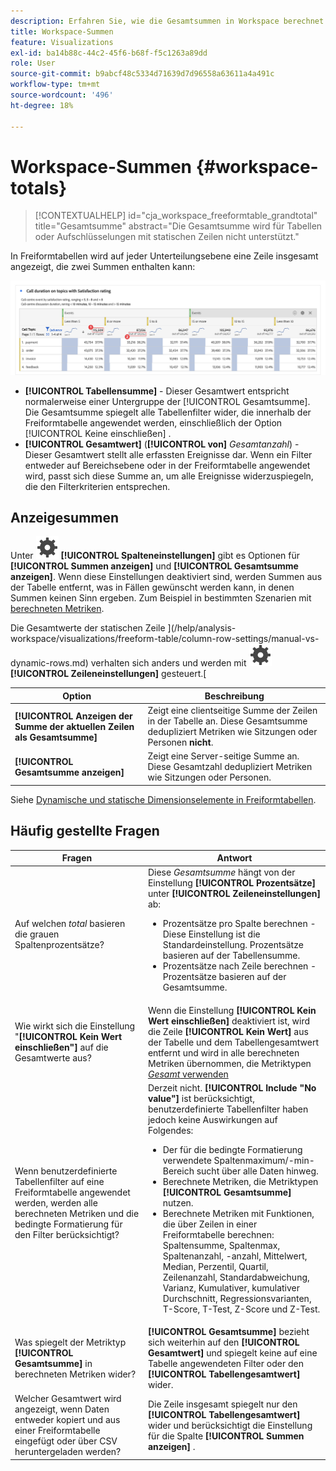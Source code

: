 ```yaml
---
description: Erfahren Sie, wie die Gesamtsummen in Workspace berechnet werden.
title: Workspace-Summen
feature: Visualizations
exl-id: ba14b88c-44c2-45f6-b68f-f5c1263a89dd
role: User
source-git-commit: b9abcf48c5334d71639d7d96558a63611a4a491c
workflow-type: tm+mt
source-wordcount: '496'
ht-degree: 18%

---
```


# Workspace-Summen {#workspace-totals}

<!-- markdownlint-disable MD034 -->

>[!CONTEXTUALHELP]
>id="cja_workspace_freeformtable_grandtotal"
>title="Gesamtsumme"
>abstract="Die Gesamtsumme wird für Tabellen oder Aufschlüsselungen mit statischen Zeilen nicht unterstützt."

<!-- markdownlint-enable MD034 -->


In Freiformtabellen wird auf jeder Unterteilungsebene eine Zeile insgesamt angezeigt, die zwei Summen enthalten kann:

![Freiformtabelle, die die Gesamtsumme und die Tabellensumme hervorhebt.](assets/total-row.png)

* **[!UICONTROL Tabellensumme]** - Dieser Gesamtwert entspricht normalerweise einer Untergruppe der [!UICONTROL Gesamtsumme]. Die Gesamtsumme spiegelt alle Tabellenfilter wider, die innerhalb der Freiformtabelle angewendet werden, einschließlich der Option [!UICONTROL Keine einschließen] .
* **[!UICONTROL Gesamtwert]** (**[!UICONTROL von]** *Gesamtanzahl*) - Dieser Gesamtwert stellt alle erfassten Ereignisse dar. Wenn ein Filter entweder auf Bereichsebene oder in der Freiformtabelle angewendet wird, passt sich diese Summe an, um alle Ereignisse widerzuspiegeln, die den Filterkriterien entsprechen.




## Anzeigesummen

Unter ![Einstellung](/help/assets/icons/Setting.svg) **[!UICONTROL Spalteneinstellungen]** gibt es Optionen für **[!UICONTROL Summen anzeigen]** und **[!UICONTROL Gesamtsumme anzeigen]**. Wenn diese Einstellungen deaktiviert sind, werden Summen aus der Tabelle entfernt, was in Fällen gewünscht werden kann, in denen Summen keinen Sinn ergeben. Zum Beispiel in bestimmten Szenarien mit [berechneten Metriken](https://experienceleague.adobe.com/en/docs/analytics/components/calculated-metrics/calcmetrics-reference/cm-totals).


Die Gesamtwerte der statischen Zeile ](/help/analysis-workspace/visualizations/freeform-table/column-row-settings/manual-vs-dynamic-rows.md) verhalten sich anders und werden mit ![Einstellung](/help/assets/icons/Setting.svg) **[!UICONTROL Zeileneinstellungen]** gesteuert.[

| Option | Beschreibung |
|---|---|
| **[!UICONTROL Anzeigen der Summe der aktuellen Zeilen als Gesamtsumme]** | Zeigt eine clientseitige Summe der Zeilen in der Tabelle an. Diese Gesamtsumme dedupliziert Metriken wie Sitzungen oder Personen **nicht**. |
| **[!UICONTROL Gesamtsumme anzeigen]** | Zeigt eine Server-seitige Summe an. Diese Gesamtzahl dedupliziert Metriken wie Sitzungen oder Personen. |

Siehe [Dynamische und statische Dimensionselemente in Freiformtabellen](column-row-settings/manual-vs-dynamic-rows.md).


## Häufig gestellte Fragen

| Fragen | Antwort |
|---|---|
| Auf welchen *total* basieren die grauen Spaltenprozentsätze? | Diese *Gesamtsumme* hängt von der Einstellung **[!UICONTROL Prozentsätze]** unter **[!UICONTROL Zeileneinstellungen]** ab:<ul><li>Prozentsätze pro Spalte berechnen - Diese Einstellung ist die Standardeinstellung. Prozentsätze basieren auf der Tabellensumme.</li><li>Prozentsätze nach Zeile berechnen - Prozentsätze basieren auf der Gesamtsumme.</li></ul> |
| Wie wirkt sich die Einstellung &quot;**[!UICONTROL Kein Wert einschließen&quot;]** auf die Gesamtwerte aus? | Wenn die Einstellung **[!UICONTROL Kein Wert einschließen]** deaktiviert ist, wird die Zeile **[!UICONTROL Kein Wert]** aus der Tabelle und dem Tabellengesamtwert entfernt und wird in alle berechneten Metriken übernommen, die Metriktypen [*Gesamt* verwenden](https://experienceleague.adobe.com/en/docs/analytics/components/calculated-metrics/calcmetric-workflow/m-metric-type-alloc) |
| Wenn benutzerdefinierte Tabellenfilter auf eine Freiformtabelle angewendet werden, werden alle berechneten Metriken und die bedingte Formatierung für den Filter berücksichtigt? | Derzeit nicht. **[!UICONTROL Include &quot;No value&quot;]** ist berücksichtigt, benutzerdefinierte Tabellenfilter haben jedoch keine Auswirkungen auf Folgendes:<ul><li>Der für die bedingte Formatierung verwendete Spaltenmaximum/-min-Bereich sucht über alle Daten hinweg.</li><li>Berechnete Metriken, die Metriktypen **[!UICONTROL Gesamtsumme]** nutzen.</li><li>Berechnete Metriken mit Funktionen, die über Zeilen in einer Freiformtabelle berechnen: Spaltensumme, Spaltenmax, Spaltenanzahl, -anzahl, Mittelwert, Median, Perzentil, Quartil, Zeilenanzahl, Standardabweichung, Varianz, Kumulativer, kumulativer Durchschnitt, Regressionsvarianten, T-Score, T-Test, Z-Score und Z-Test.</li></ul> |
| Was spiegelt der Metriktyp **[!UICONTROL Gesamtsumme]** in berechneten Metriken wider? | **[!UICONTROL Gesamtsumme]** bezieht sich weiterhin auf den **[!UICONTROL Gesamtwert]** und spiegelt keine auf eine Tabelle angewendeten Filter oder den **[!UICONTROL Tabellengesamtwert]** wider. |
| Welcher Gesamtwert wird angezeigt, wenn Daten entweder kopiert und aus einer Freiformtabelle eingefügt oder über CSV heruntergeladen werden? | Die Zeile insgesamt spiegelt nur den **[!UICONTROL Tabellengesamtwert]** wider und berücksichtigt die Einstellung für die Spalte **[!UICONTROL Summen anzeigen]** . |
